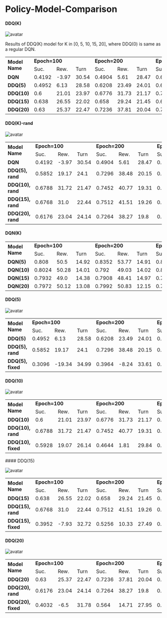 # Policy-Model-Comparison

#### DDQ(K)
![avatar](imgs/ddq_k.png)  

Results of DDQ(K) model for K in [0, 5, 10, 15, 20], where DDQ(0) is same as a regular DQN.
<table>
  <tr><td rowspan="2"><b>Model Name</b></td><td colspan="3"><b>Epoch=100</b></td><td colspan="3"><b>Epoch=200</b></td><td colspan="3"><b>Epoch=300</b></td><td colspan="3"><b>Epoch=400</b></td></tr>
  <tr><td>Suc.</td><td>Rew.</td><td>Turn</td><td>Suc.</td><td>Rew.</td><td>Turn</td><td>Suc.</td><td>Rew.</td><td>Turn</td><td>Suc.</td><td>Rew.</td><td>Turn</td></tr>
<tr><td><b>DQN</b></td><td>0.4192</td><td>-3.97</td><td>30.54</td><td>0.4904</td><td>5.61</td><td>28.47</td><td>0.614</td><td>22.35</td><td>24.66</td><td>0.6692</td><td>29.78</td><td>23.05</td></tr>
<tr><td><b>DDQ(5)</b></td><td>0.4952</td><td>6.13</td><td>28.58</td><td>0.6208</td><td>23.49</td><td>24.01</td><td>0.646</td><td>27.45</td><td>22.14</td><td>0.6556</td><td>28.83</td><td>21.69</td></tr>
<tr><td><b>DDQ(10)</b></td><td>0.6</td><td>21.01</td><td>23.97</td><td>0.6776</td><td>31.73</td><td>21.17</td><td>0.7112</td><td>36.65</td><td>19.39</td><td>0.7372</td><td>39.88</td><td>19.16</td></tr>
<tr><td><b>DDQ(15)</b></td><td>0.638</td><td>26.55</td><td>22.02</td><td>0.658</td><td>29.24</td><td>21.45</td><td>0.6448</td><td>27.3</td><td>22.16</td><td>0.6644</td><td>30.2</td><td>21.05</td></tr>
<tr><td><b>DDQ(20)</b></td><td>0.63</td><td>25.37</td><td>22.47</td><td>0.7236</td><td>37.81</td><td>20.04</td><td>0.7432</td><td>40.41</td><td>19.56</td><td>0.718</td><td>37.02</td><td>20.27</td></tr>
 </table>

#### DDQ(K)-rand  

![avatar](imgs/ddq_k_rand.png)
<table>
  <tr><td rowspan="2"><b>Model Name</b></td><td colspan="3"><b>Epoch=100</b></td><td colspan="3"><b>Epoch=200</b></td><td colspan="3"><b>Epoch=300</b></td><td colspan="3"><b>Epoch=400</b></td></tr>
  <tr><td>Suc.</td><td>Rew.</td><td>Turn</td><td>Suc.</td><td>Rew.</td><td>Turn</td><td>Suc.</td><td>Rew.</td><td>Turn</td><td>Suc.</td><td>Rew.</td><td>Turn</td></tr>
<tr><td><b>DQN</b></td><td>0.4192</td><td>-3.97</td><td>30.54</td><td>0.4904</td><td>5.61</td><td>28.47</td><td>0.614</td><td>22.35</td><td>24.66</td><td>0.6692</td><td>29.78</td><td>23.05</td></tr>
<tr><td><b>DDQ(5), rand</b></td><td>0.5852</td><td>19.17</td><td>24.1</td><td>0.7296</td><td>38.48</td><td>20.15</td><td>0.7536</td><td>41.62</td><td>19.62</td><td>0.72</td><td>37.76</td><td>19.27</td></tr>
<tr><td><b>DDQ(10), rand</b></td><td>0.6788</td><td>31.72</td><td>21.47</td><td>0.7452</td><td>40.77</td><td>19.31</td><td>0.7292</td><td>38.83</td><td>19.35</td><td>0.7532</td><td>42.05</td><td>18.67</td></tr>
<tr><td><b>DDQ(15), rand</b></td><td>0.6768</td><td>31.0</td><td>22.44</td><td>0.7512</td><td>41.51</td><td>19.26</td><td>0.7688</td><td>43.6</td><td>19.32</td><td>0.7792</td><td>45.03</td><td>18.95</td></tr>
<tr><td><b>DDQ(20), rand</b></td><td>0.6176</td><td>23.04</td><td>24.14</td><td>0.7264</td><td>38.27</td><td>19.8</td><td>0.75</td><td>40.94</td><td>20.13</td><td>0.7224</td><td>37.92</td><td>19.54</td></tr>
 </table>

#### DQN(K)
<table>
  <tr><td rowspan="2"><b>Model Name</b></td><td colspan="3"><b>Epoch=100</b></td><td colspan="3"><b>Epoch=200</b></td><td colspan="3"><b>Epoch=300</b></td><td colspan="3"><b>Epoch=400</b></td></tr>
  <tr><td>Suc.</td><td>Rew.</td><td>Turn</td><td>Suc.</td><td>Rew.</td><td>Turn</td><td>Suc.</td><td>Rew.</td><td>Turn</td><td>Suc.</td><td>Rew.</td><td>Turn</td></tr>
<tr><td><b>DQN(5)</b></td><td>0.808</td><td>50.5</td><td>14.92</td><td>0.8352</td><td>53.77</td><td>14.91</td><td>0.8128</td><td>51.19</td><td>14.69</td><td>0.798</td><td>48.98</td><td>15.55</td></tr>
<tr><td><b>DQN(10)</b></td><td>0.8024</td><td>50.28</td><td>14.01</td><td>0.792</td><td>49.03</td><td>14.02</td><td>0.8176</td><td>51.89</td><td>14.44</td><td>0.7972</td><td>49.55</td><td>14.23</td></tr>
<tr><td><b>DQN(15)</b></td><td>0.7932</td><td>49.0</td><td>14.38</td><td>0.7908</td><td>48.41</td><td>14.97</td><td>0.7864</td><td>47.48</td><td>15.78</td><td>0.8</td><td>48.79</td><td>16.41</td></tr>
<tr><td><b>DQN(20)</b></td><td>0.7972</td><td>50.12</td><td>13.08</td><td>0.7992</td><td>50.83</td><td>12.15</td><td>0.7892</td><td>49.48</td><td>12.45</td><td>0.798</td><td>50.41</td><td>12.7</td></tr>
 </table>

#### DDQ(5)  

![avatar](imgs/ddq_5.png)
<table>
  <tr><td rowspan="2"><b>Model Name</b></td><td colspan="3"><b>Epoch=100</b></td><td colspan="3"><b>Epoch=200</b></td><td colspan="3"><b>Epoch=300</b></td><td colspan="3"><b>Epoch=400</b></td></tr>
  <tr><td>Suc.</td><td>Rew.</td><td>Turn</td><td>Suc.</td><td>Rew.</td><td>Turn</td><td>Suc.</td><td>Rew.</td><td>Turn</td><td>Suc.</td><td>Rew.</td><td>Turn</td></tr>
<tr><td><b>DDQ(5)</b></td><td>0.4952</td><td>6.13</td><td>28.58</td><td>0.6208</td><td>23.49</td><td>24.01</td><td>0.646</td><td>27.45</td><td>22.14</td><td>0.6556</td><td>28.83</td><td>21.69</td></tr>
<tr><td><b>DDQ(5), rand</b></td><td>0.5852</td><td>19.17</td><td>24.1</td><td>0.7296</td><td>38.48</td><td>20.15</td><td>0.7536</td><td>41.62</td><td>19.62</td><td>0.72</td><td>37.76</td><td>19.27</td></tr>
<tr><td><b>DDQ(5), fixed</b></td><td>0.3096</td><td>-19.34</td><td>34.99</td><td>0.3964</td><td>-8.24</td><td>33.61</td><td>0.4648</td><td>1.36</td><td>30.83</td><td>0.514</td><td>8.11</td><td>29.15</td></tr>
 </table>

#### DDQ(10)  

![avatar](imgs/ddq_10.png)
<table>
  <tr><td rowspan="2"><b>Model Name</b></td><td colspan="3"><b>Epoch=100</b></td><td colspan="3"><b>Epoch=200</b></td><td colspan="3"><b>Epoch=300</b></td><td colspan="3"><b>Epoch=400</b></td></tr>
  <tr><td>Suc.</td><td>Rew.</td><td>Turn</td><td>Suc.</td><td>Rew.</td><td>Turn</td><td>Suc.</td><td>Rew.</td><td>Turn</td><td>Suc.</td><td>Rew.</td><td>Turn</td></tr>
<tr><td><b>DDQ(10)</b></td><td>0.6</td><td>21.01</td><td>23.97</td><td>0.6776</td><td>31.73</td><td>21.17</td><td>0.7112</td><td>36.65</td><td>19.39</td><td>0.7372</td><td>39.88</td><td>19.16</td></tr>
<tr><td><b>DDQ(10), rand</b></td><td>0.6788</td><td>31.72</td><td>21.47</td><td>0.7452</td><td>40.77</td><td>19.31</td><td>0.7292</td><td>38.83</td><td>19.35</td><td>0.7532</td><td>42.05</td><td>18.67</td></tr>
<tr><td><b>DDQ(10), fixed</b></td><td>0.5928</td><td>19.07</td><td>26.14</td><td>0.4644</td><td>1.81</td><td>29.84</td><td>0.4708</td><td>1.98</td><td>31.03</td><td>0.5156</td><td>7.28</td><td>31.18</td></tr>
 </table>
#### DDQ(15)  

![avatar](imgs/ddq_15.png)
<table>
  <tr><td rowspan="2"><b>Model Name</b></td><td colspan="3"><b>Epoch=100</b></td><td colspan="3"><b>Epoch=200</b></td><td colspan="3"><b>Epoch=300</b></td><td colspan="3"><b>Epoch=400</b></td></tr>
  <tr><td>Suc.</td><td>Rew.</td><td>Turn</td><td>Suc.</td><td>Rew.</td><td>Turn</td><td>Suc.</td><td>Rew.</td><td>Turn</td><td>Suc.</td><td>Rew.</td><td>Turn</td></tr>
<tr><td><b>DDQ(15)</b></td><td>0.638</td><td>26.55</td><td>22.02</td><td>0.658</td><td>29.24</td><td>21.45</td><td>0.6448</td><td>27.3</td><td>22.16</td><td>0.6644</td><td>30.2</td><td>21.05</td></tr>
<tr><td><b>DDQ(15), rand</b></td><td>0.6768</td><td>31.0</td><td>22.44</td><td>0.7512</td><td>41.51</td><td>19.26</td><td>0.7688</td><td>43.6</td><td>19.32</td><td>0.7792</td><td>45.03</td><td>18.95</td></tr>
<tr><td><b>DDQ(15), fixed</b></td><td>0.3952</td><td>-7.93</td><td>32.72</td><td>0.5256</td><td>10.33</td><td>27.49</td><td>0.3096</td><td>-18.99</td><td>34.29</td><td>0.3748</td><td>-9.95</td><td>31.86</td></tr>
 </table>

#### DDQ(20)  

![avatar](imgs/ddq_20.png)
<table>
  <tr><td rowspan="2"><b>Model Name</b></td><td colspan="3"><b>Epoch=100</b></td><td colspan="3"><b>Epoch=200</b></td><td colspan="3"><b>Epoch=300</b></td><td colspan="3"><b>Epoch=400</b></td></tr>
  <tr><td>Suc.</td><td>Rew.</td><td>Turn</td><td>Suc.</td><td>Rew.</td><td>Turn</td><td>Suc.</td><td>Rew.</td><td>Turn</td><td>Suc.</td><td>Rew.</td><td>Turn</td></tr>
<tr><td><b>DDQ(20)</b></td><td>0.63</td><td>25.37</td><td>22.47</td><td>0.7236</td><td>37.81</td><td>20.04</td><td>0.7432</td><td>40.41</td><td>19.56</td><td>0.718</td><td>37.02</td><td>20.27</td></tr>
<tr><td><b>DDQ(20), rand</b></td><td>0.6176</td><td>23.04</td><td>24.14</td><td>0.7264</td><td>38.27</td><td>19.8</td><td>0.75</td><td>40.94</td><td>20.13</td><td>0.7224</td><td>37.92</td><td>19.54</td></tr>
<tr><td><b>DDQ(20), fixed</b></td><td>0.4032</td><td>-6.5</td><td>31.78</td><td>0.564</td><td>14.71</td><td>27.95</td><td>0.416</td><td>-4.79</td><td>31.42</td><td>0.506</td><td>6.78</td><td>29.89</td></tr>
 </table>






